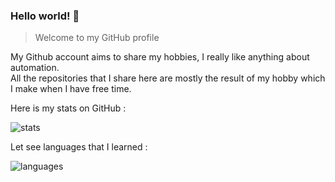 ### Hello world! :wave:

> Welcome to my GitHub profile

<p>
My Github account aims to share my hobbies, I really like anything about automation.<br>
All the repositories that I share here are mostly the result of my hobby which I make when I have free time.
</p>

Here is my stats on GitHub :

![stats](https://github-readme-stats.vercel.app/api?username=arfrhmd&hide_border=true&show_icons=true&theme=prussian "arfrhmd's GitHub stats")

Let see languages that I learned :

![languages](https://github-readme-stats.vercel.app/api/top-langs/?username=arfrhmd&layout=compact "arfrhmd's GitHub language")
